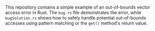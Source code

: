 This repository contains a simple example of an out-of-bounds vector access error in Rust.  The `bug.rs` file demonstrates the error, while `bugSolution.rs` shows how to safely handle potential out-of-bounds accesses using pattern matching or the `get()` method's return value.
